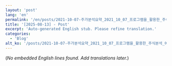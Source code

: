```yaml
---
layout: 'post'
lang: 'en'
permalink: '/en/posts/2021-10-07-주가분석요약_2021_10_07_프로그램을_활용한_주식분석_예상결과_22_04_03/'
title: '[2025-08-13] - Post'
excerpt: 'Auto-generated English stub. Please refine translation.'
categories:
  - 'Blog'
alt_ko: '/posts/2021-10-07-주가분석요약_2021_10_07_프로그램을_활용한_주식분석_예상결과_22_04_03/'
---
```


(*No embedded English lines found. Add translations later.*)

